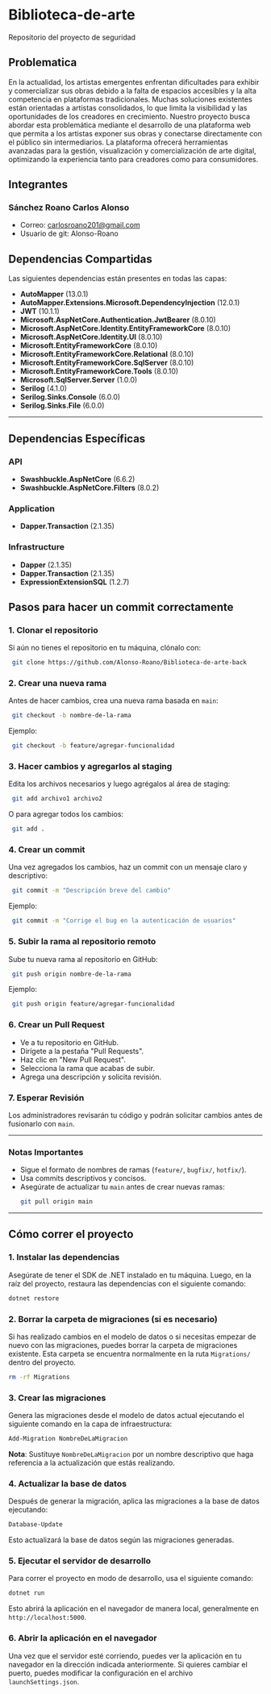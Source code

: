 # Biblioteca-de-arte
Repositorio del proyecto de seguridad 

## Problematica
En la actualidad, los artistas emergentes enfrentan dificultades para exhibir y comercializar sus obras debido a la falta de espacios accesibles y la alta competencia en plataformas tradicionales. Muchas soluciones existentes están orientadas a artistas consolidados, lo que limita la visibilidad y las oportunidades de los creadores en crecimiento.
Nuestro proyecto busca abordar esta problemática mediante el desarrollo de una plataforma web que permita a los artistas exponer sus obras y conectarse directamente con el público sin intermediarios. La plataforma ofrecerá herramientas avanzadas para la gestión, visualización y comercialización de arte digital, optimizando la experiencia tanto para creadores como para consumidores.

## Integrantes
### Sánchez Roano Carlos Alonso
- Correo: carlosroano201@gmail.com
- Usuario de git: Alonso-Roano

## Dependencias Compartidas

Las siguientes dependencias están presentes en todas las capas:

- **AutoMapper** (13.0.1)
- **AutoMapper.Extensions.Microsoft.DependencyInjection** (12.0.1)
- **JWT** (10.1.1)
- **Microsoft.AspNetCore.Authentication.JwtBearer** (8.0.10)
- **Microsoft.AspNetCore.Identity.EntityFrameworkCore** (8.0.10)
- **Microsoft.AspNetCore.Identity.UI** (8.0.10)
- **Microsoft.EntityFrameworkCore** (8.0.10)
- **Microsoft.EntityFrameworkCore.Relational** (8.0.10)
- **Microsoft.EntityFrameworkCore.SqlServer** (8.0.10)
- **Microsoft.EntityFrameworkCore.Tools** (8.0.10)
- **Microsoft.SqlServer.Server** (1.0.0)
- **Serilog** (4.1.0)
- **Serilog.Sinks.Console** (6.0.0)
- **Serilog.Sinks.File** (6.0.0)

---

## Dependencias Específicas

### **API**
- **Swashbuckle.AspNetCore** (6.6.2)
- **Swashbuckle.AspNetCore.Filters** (8.0.2)

### **Application**
- **Dapper.Transaction** (2.1.35)

### **Infrastructure**
- **Dapper** (2.1.35)
- **Dapper.Transaction** (2.1.35)
- **ExpressionExtensionSQL** (1.2.7)

## Pasos para hacer un commit correctamente

### 1. Clonar el repositorio
Si aún no tienes el repositorio en tu máquina, clónalo con:
```sh
 git clone https://github.com/Alonso-Roano/Biblioteca-de-arte-back
```

### 2. Crear una nueva rama
Antes de hacer cambios, crea una nueva rama basada en `main`:
```sh
 git checkout -b nombre-de-la-rama
```
Ejemplo:
```sh
 git checkout -b feature/agregar-funcionalidad
```

### 3. Hacer cambios y agregarlos al staging
Edita los archivos necesarios y luego agrégalos al área de staging:
```sh
 git add archivo1 archivo2
```
O para agregar todos los cambios:
```sh
 git add .
```

### 4. Crear un commit
Una vez agregados los cambios, haz un commit con un mensaje claro y descriptivo:
```sh
 git commit -m "Descripción breve del cambio"
```
Ejemplo:
```sh
 git commit -m "Corrige el bug en la autenticación de usuarios"
```

### 5. Subir la rama al repositorio remoto
Sube tu nueva rama al repositorio en GitHub:
```sh
 git push origin nombre-de-la-rama
```
Ejemplo:
```sh
 git push origin feature/agregar-funcionalidad
```

### 6. Crear un Pull Request
- Ve a tu repositorio en GitHub.
- Dirígete a la pestaña "Pull Requests".
- Haz clic en "New Pull Request".
- Selecciona la rama que acabas de subir.
- Agrega una descripción y solicita revisión.

### 7. Esperar Revisión
Los administradores revisarán tu código y podrán solicitar cambios antes de fusionarlo con `main`.

---

### Notas Importantes
- Sigue el formato de nombres de ramas (`feature/`, `bugfix/`, `hotfix/`).
- Usa commits descriptivos y concisos.
- Asegúrate de actualizar tu `main` antes de crear nuevas ramas:
  ```sh
  git pull origin main
  ```

---

## Cómo correr el proyecto

### 1. Instalar las dependencias
Asegúrate de tener el SDK de .NET instalado en tu máquina. Luego, en la raíz del proyecto, restaura las dependencias con el siguiente comando:
```sh
dotnet restore
```

### 2. Borrar la carpeta de migraciones (si es necesario)
Si has realizado cambios en el modelo de datos o si necesitas empezar de nuevo con las migraciones, puedes borrar la carpeta de migraciones existente. Esta carpeta se encuentra normalmente en la ruta `Migrations/` dentro del proyecto.
```sh
rm -rf Migrations
```

### 3. Crear las migraciones
Genera las migraciones desde el modelo de datos actual ejecutando el siguiente comando en la capa de infraestructura:
```sh
Add-Migration NombreDeLaMigracion
```
**Nota**: Sustituye `NombreDeLaMigracion` por un nombre descriptivo que haga referencia a la actualización que estás realizando.

### 4. Actualizar la base de datos
Después de generar la migración, aplica las migraciones a la base de datos ejecutando:
```sh
Database-Update
```
Esto actualizará la base de datos según las migraciones generadas.

### 5. Ejecutar el servidor de desarrollo
Para correr el proyecto en modo de desarrollo, usa el siguiente comando:
```sh
dotnet run
```
Esto abrirá la aplicación en el navegador de manera local, generalmente en `http://localhost:5000`.

### 6. Abrir la aplicación en el navegador
Una vez que el servidor esté corriendo, puedes ver la aplicación en tu navegador en la dirección indicada anteriormente. Si quieres cambiar el puerto, puedes modificar la configuración en el archivo `launchSettings.json`.
